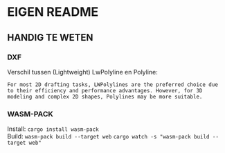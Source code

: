 # EIGEN README

## HANDIG TE WETEN

### DXF

Verschil tussen (Lightweight) LwPolyline en Polyline:

```txtd
For most 2D drafting tasks, LWPolylines are the preferred choice due to their efficiency and performance advantages. However, for 3D modeling and complex 2D shapes, Polylines may be more suitable.
```

### WASM-PACK

Install: `cargo install wasm-pack`  
Build: `wasm-pack build --target web`
`cargo watch -s "wasm-pack build --target web"`
